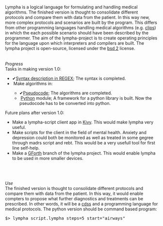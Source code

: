 <script>
document.getElementById( "aboutsmall").style.backgroundColor="#EFAB00";
document.getElementById( "abouttext").style.color="#000000";
document.getElementById( "about").className="menu2active";
</script>
<span class="sc">Lympha</span> is a logical language for formulating and handling medical algorithms. The finished version is thought to consolidate different protocols and compare them with data from the patient. In this way new, more complex protocols and scenarios are built by the program. This differs from other programming languages handling medical algorithms (e.g. <a href="https://en.wikipedia.org/wiki/CLIPS" class="sc">clips</a>) in which the each possible scenario should have been described by the programmer. The aim of the <span class="sc">lympha</span>-project is to create operating principles for the language upon which interpreters and compilers are built. The <span class="sc">lympha</span> project is open-source, licensed under the <span class="sc">[bsd 2](http://opensource.org/licenses/BSD-2-Clause)</span> license.<br><br>
<br>
<a name="progress" style="font-weight:bold;"></a>
<span style="font-style:italic">Progress</span><br>
Tasks in making version 1.0:
<p class="box">
<ul class="box">
<li><span class="checked">✔</span><a style="position:relative; z-index:1;" href="https://github.com/RickardHultgren/lympha/blob/master/LYMPHA_syntax.0.9.pdf">Syntax description in REGEX</a>; The syntax is completed.</li>
<li><span class="checked">&nbsp;</span>Make algorithms in:</li>
<ul>
<li><span class="checked">✔</span><a style="position:relative; z-index:1;" href="https://github.com/RickardHultgren/lympha/blob/master/LYMPHA_algorithm.0.9.pdf">Pseudocode</a>; The algorithms are completed.</li>
<li><span class="checked">&nbsp;</span><a style="position:relative; z-index:1;" href="https://github.com/RickardHultgren/lympha/tree/python">Python</a> module; A framework for a python library is built. Now the pseudocode has to be converted into python.</li>
</ul></ul></p>
Future plans after version 1.0:
<ul>
<li>Make a <span class="sc">lympha</span>-script client app in <a href="https://kivy.org/">Kivy</a>. This would make <span class="sc">lympha</span> very useful.</li>
<li>Make scripts for the client in the field of mental health. Anxiety and depression could both be monitored as well as treated in some gegree through <span class="sc">madrs</span> script and <span class="sc">rebt</span>. This would be a very usefull tool for first line self-help.</li>
<li>Make a <a href="https://www.gnu.org/software/gforth/">GForth</a> branch of the <span class="sc">lympha</span> project. This would enable <span class="sc">lympha</span> to be used in more smaller devices.</li>
</ul>
<br><br><br>
<a name="use" style="font-weight:bold;"></a>
<span style="font-style:italic">Use</span><br>
The finished version is thought to consolidate different protocols and compare them with data from the patient. In this way, it would enable compters to propose what further diagnostics and treatments can be prescribed. In other words, it will be a <a href="https://en.m.wikipedia.org/wiki/Clinical_decision_support_system " class="sc">cdss</a> and a programming language for medical protocols. The python version should be command based program:
<pre class="dragscroll">
$> lympha script.lympha steps=5 start="airways"
</pre>
